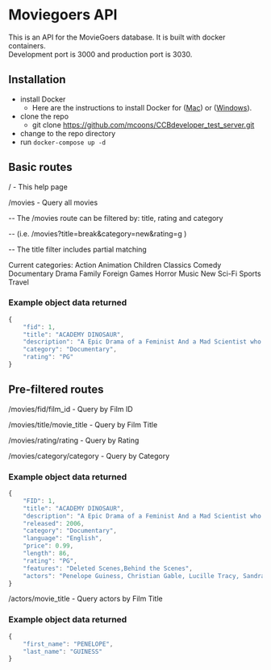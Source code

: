 # Moviegoers API

This is an API for the MovieGoers database.  It is built with docker containers.  
Development port is 3000 and production port is 3030.

## Installation
  * install Docker
    * Here are the instructions to install Docker for ([Mac](https://docs.docker.com/docker-for-mac/install/)) or ([Windows](https://docs.docker.com/docker-for-windows/install/)).
  * clone the repo
    * git clone https://github.com/mcoons/CCBdeveloper_test_server.git
  * change to the repo directory
  * run `docker-compose up -d`
  

## Basic routes
/ - This help page

/movies - Query all movies

-- The /movies route can be filtered by: title, rating and category

-- (i.e. /movies?title=break&category=new&rating=g )

-- The title filter includes partial matching

Current categories: Action Animation Children Classics Comedy Documentary Drama Family Foreign Games Horror Music New Sci-Fi Sports Travel

### Example object data returned
```javascript
{
    "fid": 1,
    "title": "ACADEMY DINOSAUR",
    "description": "A Epic Drama of a Feminist And a Mad Scientist who must Battle a Teacher in The Canadian Rockies",
    "category": "Documentary",
    "rating": "PG"
}
```
## Pre-filtered routes

/movies/fid/film_id - Query by Film ID

/movies/title/movie_title - Query by Film Title

/movies/rating/rating - Query by Rating

/movies/category/category - Query by Category

### Example object data returned
```javascript
{
    "FID": 1,
    "title": "ACADEMY DINOSAUR",
    "description": "A Epic Drama of a Feminist And a Mad Scientist who must Battle a Teacher in The Canadian Rockies",
    "released": 2006,
    "category": "Documentary",
    "language": "English",
    "price": 0.99,
    "length": 86,
    "rating": "PG",
    "features": "Deleted Scenes,Behind the Scenes",
    "actors": "Penelope Guiness, Christian Gable, Lucille Tracy, Sandra Peck, Johnny Cage, Mena Temple, Warren Nolte, Oprah Kilmer, Rock Dukakis, Mary Keitel"
}
```
/actors/movie_title - Query actors by Film Title

### Example object data returned
```javascript
{
    "first_name": "PENELOPE",
    "last_name": "GUINESS"
}   
```
